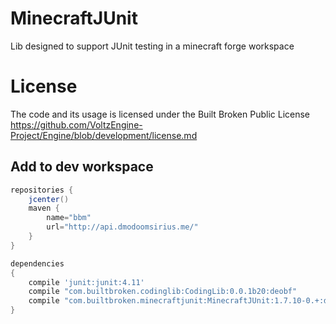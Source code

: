# MinecraftJUnit
Lib designed to support JUnit testing in a minecraft forge workspace

# License
The code and its usage is licensed under the Built Broken Public License
https://github.com/VoltzEngine-Project/Engine/blob/development/license.md


## Add to dev workspace


```groovy
repositories {
    jcenter()
    maven {
        name="bbm"
        url="http://api.dmodoomsirius.me/"
    }
}

dependencies 
{
    compile 'junit:junit:4.11'
    compile "com.builtbroken.codinglib:CodingLib:0.0.1b20:deobf"
    compile "com.builtbroken.minecraftjunit:MinecraftJUnit:1.7.10-0.+:deobf"
}
```
